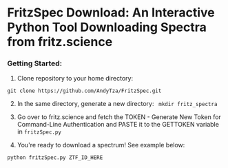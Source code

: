 # FritzSpec Download: An Interactive Python Tool Downloading Spectra from fritz.science




### Getting Started: 
1. Clone repository to your home directory: 

```
git clone https://github.com/AndyTza/FritzSpec.git
```

2. In the same directory, generate a new directory: ``` mkdir fritz_spectra```

3. Go over to fritz.science and fetch the TOKEN - Generate New Token for Command-Line Authentication and PASTE it to the  GETTOKEN variable in `fritzSpec.py`

4. You're ready to download a spectrum! See example below:  

``` python 
python fritzSpec.py ZTF_ID_HERE
```


